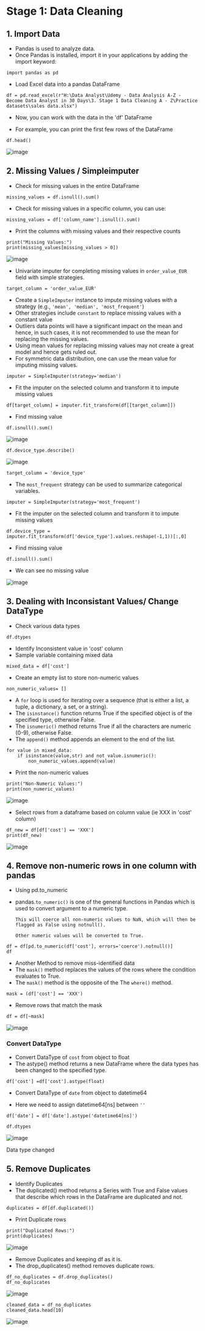 # Stage 1: Data Cleaning
## 1. Import Data
* Pandas is used to analyze data.
* Once Pandas is installed, import it in your applications by adding the import keyword:
```
import pandas as pd
```
* Load Excel data into a pandas DataFrame
```
df = pd.read_excel(r"H:\Data Analyst\Udemy - Data Analysis A-Z - Become Data Analyst in 30 Days\3. Stage 1 Data Cleaning A - Z\Practice datasets\sales data.xlsx")
```
* Now, you can work with the data in the 'df' DataFrame

* For example, you can print the first few rows of the DataFrame
```
df.head()
```
![image](https://github.com/asmshkhaws/SALES_DATA_PYTHON/assets/119579424/50a78a4b-1322-4580-8e6c-13aa38b38e19)

## 2. Missing Values / Simpleimputer
* Check for missing values in the entire DataFrame
```
missing_values = df.isnull().sum()
```
* Check for missing values in a specific column, you can use:
```
missing_values = df['column_name'].isnull().sum()
```
* Print the columns with missing values and their respective counts
```
print("Missing Values:")
print(missing_values[missing_values > 0])
```
![image](https://github.com/asmshkhaws/SALES_DATA_PYTHON/assets/119579424/76c5cee0-1cb0-4ee2-81d4-d7e44976647a)

* Univariate imputer for completing missing values in `order_value_EUR` field with simple strategies.
```
target_column = 'order_value_EUR'
```
* Create a `SimpleImputer` instance to impute missing values with a strategy (e.g., `'mean', 'median', 'most_frequent'`)
* Other strategies include `constant` to replace missing values with a constant value
* Outliers data points will have a significant impact on the mean and hence, in such cases, it is not recommended to use the mean for replacing the missing values.
* Using mean values for replacing missing values may not create a great model and hence gets ruled out.
* For symmetric data distribution, one can use the mean value for imputing missing values.
```
imputer = SimpleImputer(strategy='median')
```
* Fit the imputer on the selected column and transform it to impute missing values
```
df[target_column] = imputer.fit_transform(df[[target_column]])
```
* Find missing value
```
df.isnull().sum()
```
![image](https://github.com/asmshkhaws/SALES_DATA_PYTHON/assets/119579424/6ba3f397-e0fd-47ad-98b9-d4a983b41d09)

```
df.device_type.describe()
```
![image](https://github.com/asmshkhaws/SALES_DATA_PYTHON/assets/119579424/5ceb75fa-6fc4-4b4f-8a33-82125908c2b4)

```
target_column = 'device_type'
```
* The `most_frequent` strategy can be used to summarize categorical variables.
```
imputer = SimpleImputer(strategy='most_frequent')
```
* Fit the imputer on the selected column and transform it to impute missing values
```
df.device_type = imputer.fit_transform(df['device_type'].values.reshape(-1,1))[:,0]
```
* Find missing value
```
df.isnull().sum()
```
* We can see no missing value

![image](https://github.com/asmshkhaws/SALES_DATA_PYTHON/assets/119579424/7d903169-3c6c-4e9e-966e-30d23a181c52)

## 3. Dealing with Inconsistant Values/ Change DataType
* Check various data types
```
df.dtypes
```
* Identify Inconsistent value in 'cost' column 
* Sample variable containing mixed data
```
mixed_data = df['cost']
```
* Create an empty list to store non-numeric values
```
non_numeric_values= []
```
* A `for` loop is used for iterating over a sequence (that is either a list, a tuple, a dictionary, a set, or a string).
* The `isinstance()` function returns True if the specified object is of the specified type, otherwise False.
* The `isnumeric()` method returns True if all the characters are numeric (0-9), otherwise False.
* The `append()` method appends an element to the end of the list.

```
for value in mixed_data:
    if isinstance(value,str) and not value.isnumeric():
        non_numeric_values.append(value)
```

* Print the non-numeric values
```
print("Non-Numeric Values:")
print(non_numeric_values)
```
![image](https://github.com/asmshkhaws/SALES_DATA_PYTHON/assets/119579424/02818322-9b13-4ff2-93f3-046743877832)

* Select rows from a dataframe based on column value (ie XXX in 'cost' column)
```
df_new = df[df['cost'] == 'XXX']
print(df_new)
```
![image](https://github.com/asmshkhaws/SALES_DATA_PYTHON/assets/119579424/e12a003c-4f4c-4014-bfce-0f4fd4731cab)

## 4. Remove non-numeric rows in one column with pandas
* Using pd.to_numeric
* pandas.`to_numeric()` is one of the general functions in Pandas which is used to convert argument to a numeric type.

    `This will coerce all non-numeric values to NaN, which will then be flagged as False using notnull().`

    `Other numeric values will be converted to True.`
```
df = df[pd.to_numeric(df['cost'], errors='coerce').notnull()]
df
```
* Another Method to remove miss-identified data
* The `mask()` method replaces the values of the rows where the condition evaluates to True.
* The `mask()` method is the opposite of the The `where()` method.
```
mask = (df['cost'] == 'XXX')
```
* Remove rows that match the mask
```
df = df[~mask]
```
![image](https://github.com/asmshkhaws/SALES_DATA_PYTHON/assets/119579424/3df1bd99-06df-491c-b447-60dc45cabd25)

### Convert DataType

* Convert DataType of `cost` from object to float
* The astype() method returns a new DataFrame where the data types has been changed to the specified type.
```
df['cost'] =df['cost'].astype(float)
```
* Convert DataType of `date` from object to datetime64

* Here we need to assign datetime64[ns] between `''`
```
df['date'] = df['date'].astype('datetime64[ns]')
```
```
df.dtypes
```
![image](https://github.com/asmshkhaws/SALES_DATA_PYTHON/assets/119579424/443c532b-76eb-412b-ba8b-bd36b63b4f2a)

Data type changed

## 5. Remove Duplicates
* Identify Duplicates
* The duplicated() method returns a Series with True and False values that describe which rows in the DataFrame are duplicated and not.
```
duplicates = df[df.duplicated()]
```
* Print Duplicate rows
```
print("Duplicated Rows:")
print(duplicates)
```
![image](https://github.com/asmshkhaws/SALES_DATA_PYTHON/assets/119579424/bd99bf50-6d20-4f53-9fce-f3bbf85ab265)

* Remove Duplicates and keeping df as it is.
* The drop_duplicates() method removes duplicate rows.
```
df_no_duplicates = df.drop_duplicates()
df_no_duplicates
```
![image](https://github.com/asmshkhaws/SALES_DATA_PYTHON/assets/119579424/3ab18461-b147-4eb6-87e0-0092f6d171dd)

```
cleaned_data = df_no_duplicates
cleaned_data.head(10)
```
![image](https://github.com/asmshkhaws/SALES_DATA_PYTHON/assets/119579424/9b07eb60-30c8-4404-a9f7-9169ac8c2274)
